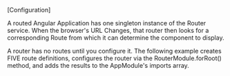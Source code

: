[Configuration]

A routed Angular Application has one singleton instance of the Router service. When the browser's URL Changes, that router then looks for a corresponding Route from which it can determine the component to display.

A router has no routes until you configure it. The following example creates FIVE route definitions, configures the router via the RouterModule.forRoot() method, and adds the results to the AppModule's imports array.


